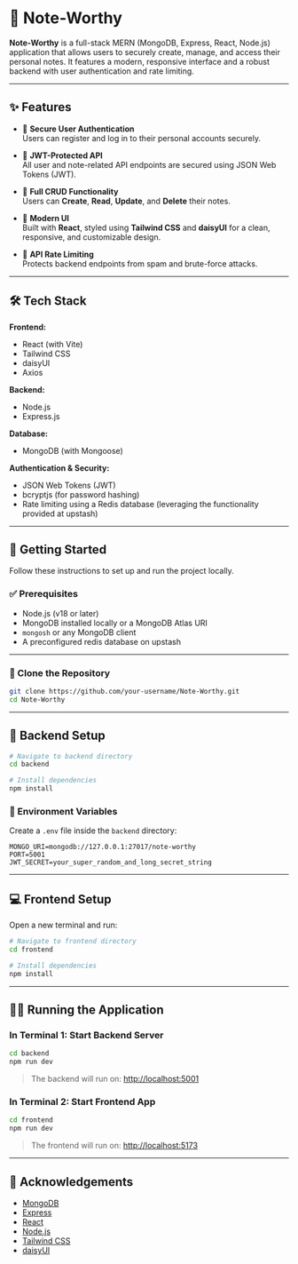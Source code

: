 
# 📝 Note-Worthy

**Note-Worthy** is a full-stack MERN (MongoDB, Express, React, Node.js) application that allows users to securely create, manage, and access their personal notes. It features a modern, responsive interface and a robust backend with user authentication and rate limiting.

---

## ✨ Features

- 🔐 **Secure User Authentication**  
  Users can register and log in to their personal accounts securely.

- 🔑 **JWT-Protected API**  
  All user and note-related API endpoints are secured using JSON Web Tokens (JWT).

- 📝 **Full CRUD Functionality**  
  Users can **Create**, **Read**, **Update**, and **Delete** their notes.

- 💅 **Modern UI**  
  Built with **React**, styled using **Tailwind CSS** and **daisyUI** for a clean, responsive, and customizable design.

- 🚫 **API Rate Limiting**  
  Protects backend endpoints from spam and brute-force attacks.

---

## 🛠️ Tech Stack

**Frontend:**
- React (with Vite)
- Tailwind CSS
- daisyUI
- Axios

**Backend:**
- Node.js
- Express.js

**Database:**
- MongoDB (with Mongoose)

**Authentication & Security:**
- JSON Web Tokens (JWT)
- bcryptjs (for password hashing)
- Rate limiting using a Redis database (leveraging the functionality provided at upstash)

---

## 🚀 Getting Started

Follow these instructions to set up and run the project locally.

### ✅ Prerequisites

- Node.js (v18 or later)
- MongoDB installed locally or a MongoDB Atlas URI
- `mongosh` or any MongoDB client
- A preconfigured redis database on upstash 

---

### 📁 Clone the Repository

```bash
git clone https://github.com/your-username/Note-Worthy.git
cd Note-Worthy
```

---

## 🔧 Backend Setup

```bash
# Navigate to backend directory
cd backend

# Install dependencies
npm install
```

### 🔑 Environment Variables

Create a `.env` file inside the `backend` directory:

```env
MONGO_URI=mongodb://127.0.0.1:27017/note-worthy
PORT=5001
JWT_SECRET=your_super_random_and_long_secret_string
```

---

## 💻 Frontend Setup

Open a new terminal and run:

```bash
# Navigate to frontend directory
cd frontend

# Install dependencies
npm install
```

---

## 🏃‍♂️ Running the Application

### In Terminal 1: Start Backend Server

```bash
cd backend
npm run dev
```

> The backend will run on: [http://localhost:5001](http://localhost:5001)

### In Terminal 2: Start Frontend App

```bash
cd frontend
npm run dev
```

> The frontend will run on: [http://localhost:5173](http://localhost:5173)

---

## 🙌 Acknowledgements

- [MongoDB](https://www.mongodb.com/)
- [Express](https://expressjs.com/)
- [React](https://reactjs.org/)
- [Node.js](https://nodejs.org/)
- [Tailwind CSS](https://tailwindcss.com/)
- [daisyUI](https://daisyui.com/)

